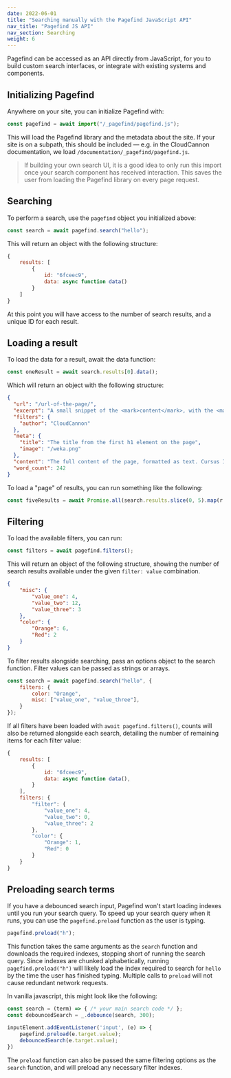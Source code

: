 ```yaml
---
date: 2022-06-01
title: "Searching manually with the Pagefind JavaScript API"
nav_title: "Pagefind JS API"
nav_section: Searching
weight: 6
---
```


Pagefind can be accessed as an API directly from JavaScript, for you to build custom search interfaces, or integrate with existing systems and components.

## Initializing Pagefind

Anywhere on your site, you can initialize Pagefind with:

```js
const pagefind = await import("/_pagefind/pagefind.js");
```

This will load the Pagefind library and the metadata about the site. If your site is on a subpath, this should be included — e.g. in the CloudCannon documentation, we load `/documentation/_pagefind/pagefind.js`.

> If building your own search UI, it is a good idea to only run this import once your search component has received interaction. This saves the user from loading the Pagefind library on every page request.

## Searching

To perform a search, use the `pagefind` object you initialized above:
```js
const search = await pagefind.search("hello");
```

This will return an object with the following structure:
```js
{ 
    results: [
        {
            id: "6fceec9",
            data: async function data()
        }
    ]
}
```

At this point you will have access to the number of search results, and a unique ID for each result.

## Loading a result

To load the data for a result, await the data function:

```js
const oneResult = await search.results[0].data();
```

Which will return an object with the following structure:

```json
{
  "url": "/url-of-the-page/",
  "excerpt": "A small snippet of the <mark>content</mark>, with the <mark>search</mark> term(s) highlighted in mark elements.",
  "filters": {
    "author": "CloudCannon"
  },
  "meta": {
    "title": "The title from the first h1 element on the page",
    "image": "/weka.png"
  },
  "content": "The full content of the page, formatted as text. Cursus Ipsum Risus Ullamcorper...",
  "word_count": 242
}
```

To load a "page" of results, you can run something like the following:

```js
const fiveResults = await Promise.all(search.results.slice(0, 5).map(r => r.data()));
```

## Filtering

To load the available filters, you can run:

```js
const filters = await pagefind.filters();
```

This will return an object of the following structure, showing the number of search results available under the given `filter: value` combination.
```json
{
    "misc": {
        "value_one": 4,
        "value_two": 12,
        "value_three": 3
    },
    "color": {
        "Orange": 6,
        "Red": 2
    }
}
```

To filter results alongside searching, pass an options object to the search function. Filter values can be passed as strings or arrays.
```js
const search = await pagefind.search("hello", {
    filters: {
        color: "Orange",
        misc: ["value_one", "value_three"],
    }
});
```

If all filters have been loaded with `await pagefind.filters()`, counts will also be returned alongside each search, detailing the number of remaining items for each filter value:
```js
{ 
    results: [
        {
            id: "6fceec9",
            data: async function data(),
        }
    ],
    filters: {
        "filter": {
            "value_one": 4,
            "value_two": 0,
            "value_three": 2
        },
        "color": {
            "Orange": 1,
            "Red": 0
        }
    }
}
```

## Preloading search terms

If you have a debounced search input, Pagefind won't start loading indexes until you run your search query. To speed up your search query when it runs, you can use the `pagefind.preload` function as the user is typing. 

```js
pagefind.preload("h");
```

This function takes the same arguments as the `search` function and downloads the required indexes, stopping short of running the search query. Since indexes are chunked alphabetically, running `pagefind.preload("h")` will likely load the index required to search for `hello` by the time the user has finished typing. Multiple calls to `preload` will not cause redundant network requests.

In vanilla javascript, this might look like the following:

```js
const search = (term) => { /* your main search code */ };
const debouncedSearch = _.debounce(search, 300);

inputElement.addEventListener('input', (e) => {
    pagefind.preload(e.target.value);
    debouncedSearch(e.target.value);
})
```

The `preload` function can also be passed the same filtering options as the `search` function, and will preload any necessary filter indexes.
